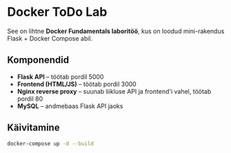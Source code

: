 # Docker ToDo Lab

See on lihtne **Docker Fundamentals laboritöö**, kus on loodud mini-rakendus Flask + Docker Compose abil.

## Komponendid
- **Flask API** – töötab pordil 5000
- **Frontend (HTML/JS)** – töötab pordil 3000
- **Nginx reverse proxy** – suunab liikluse API ja frontend'i vahel, töötab pordil 80
- **MySQL** – andmebaas Flask API jaoks

## Käivitamine
```bash
docker-compose up -d --build
